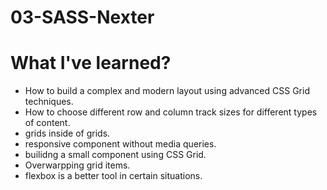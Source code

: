 # 03-SASS-Nexter

# What I've learned?

- How to build a complex and modern layout using advanced CSS Grid techniques.
- How to choose different row and column track sizes for different types of content.
- grids inside of grids.
- responsive component without media queries.
- builidng a small component using CSS Grid.
- Overwarpping grid items.
- flexbox is a better tool in certain situations.
